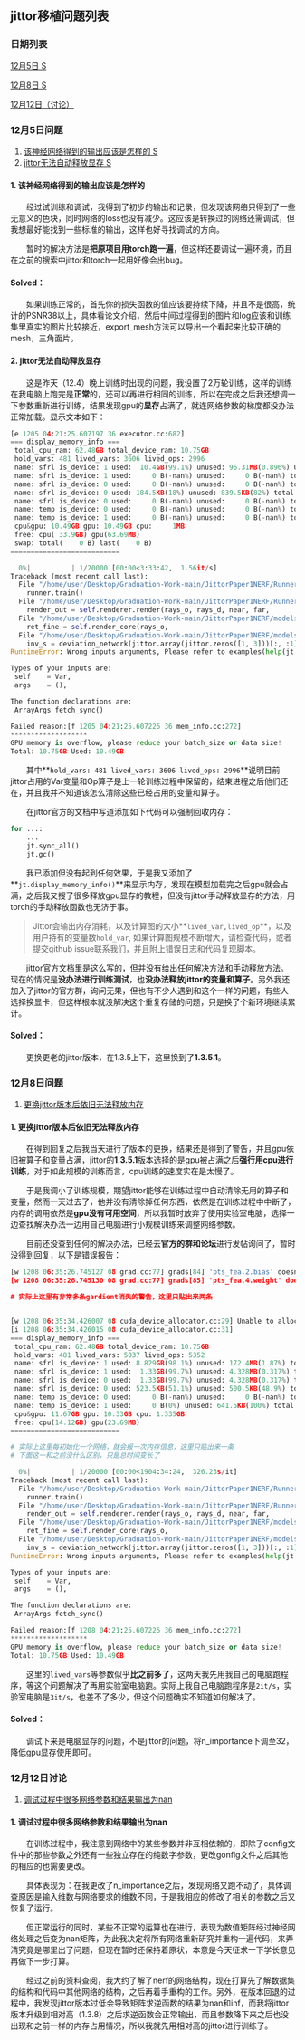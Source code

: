 ## jittor移植问题列表

### 日期列表

[12月5日 S ](#D125)

[12月8日 S ](#D128)

[12月12日（讨论）](#D1212)

### <a name="D125">12月5日问题</a>

1. [该神经网络得到的输出应该是怎样的 S ](#Q1)
2. [jittor无法自动释放显存 S ](#Q2)

#### 1. <a name="Q1">该神经网络得到的输出应该是怎样的</a>

&emsp;&emsp;经过试训练和调试，我得到了初步的输出和记录，但发现该网络只得到了一些无意义的色块，同时网络的loss也没有减少。这应该是转换过的网络还需调试，但我想最好能找到一些标准的输出，这样也好寻找调试的方向。

&emsp;&emsp;暂时的解决方法是**把原项目用torch跑一遍**，但这样还要调试一遍环境，而且在之前的搜索中jittor和torch一起用好像会出bug。



#### Solved：

&emsp;&emsp;如果训练正常的，首先你的损失函数的值应该要持续下降，并且不是很高，统计的PSNR38以上，具体看论文介绍，然后中间过程得到的图片和log应该和训练集里真实的图片比较接近，export_mesh方法可以导出一个看起来比较正确的mesh，三角面片。

#### 2. <a name="Q2">jittor无法自动释放显存</a>

&emsp;&emsp;这是昨天（12.4）晚上训练时出现的问题，我设置了2万轮训练，这样的训练在我电脑上跑完是**正常**的，还可以再进行相同的训练，所以在完成之后我还想调一下参数重新进行训练，结果发现gpu的**显存**占满了，就连网络参数的梯度都没办法正常加载。显示文本如下：

```python
[e 1205 04:21:25.607197 36 executor.cc:682]
=== display_memory_info ===
 total_cpu_ram: 62.48GB total_device_ram: 10.75GB
 hold_vars: 481 lived_vars: 3606 lived_ops: 2996
 name: sfrl is_device: 1 used:  10.4GB(99.1%) unused: 96.31MB(0.896%) ULB:    40MB ULBO:    80MB total: 10.49GB
 name: sfrl is_device: 1 used:     0 B(-nan%) unused:     0 B(-nan%) total:     0 B
 name: sfrl is_device: 0 used:     0 B(-nan%) unused:     0 B(-nan%) total:     0 B
 name: sfrl is_device: 0 used: 184.5KB(18%) unused: 839.5KB(82%) total:     1MB
 name: sfrl is_device: 0 used:     0 B(-nan%) unused:     0 B(-nan%) total:     0 B
 name: temp is_device: 0 used:     0 B(-nan%) unused:     0 B(-nan%) total:     0 B
 name: temp is_device: 1 used:     0 B(-nan%) unused:     0 B(-nan%) total:     0 B
 cpu&gpu: 10.49GB gpu: 10.49GB cpu:     1MB
 free: cpu( 33.9GB) gpu(63.69MB)
 swap: total(    0 B) last(    0 B)
===========================

  0%|          | 1/20000 [00:00<3:33:42,  1.56it/s]
Traceback (most recent call last):
  File "/home/user/Desktop/Graduation-Work-main/JittorPaper1NERF/Runner.py", line 427, in <module>
    runner.train()
  File "/home/user/Desktop/Graduation-Work-main/JittorPaper1NERF/Runner.py", line 132, in train
    render_out = self.renderer.render(rays_o, rays_d, near, far,
  File "/home/user/Desktop/Graduation-Work-main/JittorPaper1NERF/models/renderer.py", line 428, in render
    ret_fine = self.render_core(rays_o,
  File "/home/user/Desktop/Graduation-Work-main/JittorPaper1NERF/models/renderer.py", line 234, in render_core
    inv_s = deviation_network(jittor.array(jittor.zeros([1, 3]))[:, :1].numpy().clip(1e-6, 1e6))  # Single parameter
RuntimeError: Wrong inputs arguments, Please refer to examples(help(jt.numpy)).

Types of your inputs are:
 self    = Var,
 args    = (),

The function declarations are:
 ArrayArgs fetch_sync()

Failed reason:[f 1205 04:21:25.607226 36 mem_info.cc:272]
*******************
GPU memory is overflow, please reduce your batch_size or data size!
Total: 10.75GB Used: 10.49GB
```

&emsp;&emsp;其中**`hold_vars: 481 lived_vars: 3606 lived_ops: 2996`**说明目前jittor占用的Var变量和Op算子是上一轮训练过程中保留的，结束进程之后他们还在，并且我并不知道该怎么清除这些已经占用的变量和算子。

&emsp;&emsp;在jittor官方的文档中写道添加如下代码可以强制回收内存：

```python
for ...:
    ...
    jt.sync_all()
    jt.gc()
```

&emsp;&emsp;我已添加但没有起到任何效果，于是我又添加了**`jt.display_memory_info()`**来显示内存，发现在模型加载完之后gpu就会占满，之后我又搜了很多释放gpu显存的教程，但没有jittor手动释放显存的方法，用torch的手动释放函数也无济于事。

>Jittor会输出内存消耗，以及计算图的大小**`lived_var,lived_op`**，以及用户持有的变量数`hold_var`, 如果计算图规模不断增大，请检查代码，或者提交github issue联系我们，并且附上错误日志和代码复现脚本。

&emsp;&emsp;jittor官方文档里是这么写的，但并没有给出任何解决方法和手动释放方法。现在的情况是**没办法进行训练测试**，也**没办法释放jittor的变量和算子**。另外我还加入了jittor的官方群，询问无果，但也有不少人遇到和这个一样的问题，有些人选择换显卡，但这样根本就没解决这个重复存储的问题，只是换了个新环境继续累计。



#### Solved：

&emsp;&emsp;更换更老的jittor版本，在1.3.5上下，这里换到了**1.3.5.1**。





### <a name="D128">12月8日问题</a>

1. [更换jittor版本后依旧无法释放内存](#Q1)

#### 1. <a name="Q1">更换jittor版本后依旧无法释放内存</a>

&emsp;&emsp;在得到回复之后我当天进行了版本的更换，结果还是得到了警告，并且gpu依旧被算子和变量占满，jittor的**1.3.5.1**版本选择的是gpu被占满之后**强行用cpu进行训练**，对于如此规模的训练而言，cpu训练的速度实在是太慢了。

&emsp;&emsp;于是我调小了训练规模，期望jittor能够在训练过程中自动清除无用的算子和变量，然而一天过去了，他并没有清除掉任何东西，依然是在训练过程中中断了，内存的调用依然是**gpu没有可用空间**，所以我暂时放弃了使用实验室电脑，选择一边查找解决办法一边用自己电脑进行小规模训练来调整网络参数。

&emsp;&emsp;目前还没查到任何的解决办法，已经去**官方的群和论坛**进行发帖询问了，暂时没得到回复，以下是错误报告：

```python
[w 1208 06:35:26.745127 08 grad.cc:77] grads[84] 'pts_fea.2.bias' doesn't have gradient. It will be set to zero: Var(2696:1:2:1:i0:o1:s1:n0,float32,pts_fea.2.bias,7fc6096f7400)[256,]
[w 1208 06:35:26.745130 08 grad.cc:77] grads[85] 'pts_fea.4.weight' doesn't have gradient. It will be set to zero: Var(2715:1:2:1:i0:o1:s1:n1,float32,pts_fea.4.weight,7fc6096f7800)[1,256,]

# 实际上这里有非常多条gardient消失的警告，这里只贴出来两条


[w 1208 06:35:34.426007 08 cuda_device_allocator.cc:29] Unable to alloc cuda device memory, use unify memory instead. This may cause low performance.
[i 1208 06:35:34.426015 08 cuda_device_allocator.cc:31]
=== display_memory_info ===
 total_cpu_ram: 62.48GB total_device_ram: 10.75GB
 hold_vars: 481 lived_vars: 5037 lived_ops: 5352
 name: sfrl is_device: 1 used: 8.829GB(98.1%) unused: 172.4MB(1.87%) total: 8.997GB
 name: sfrl is_device: 1 used:  1.33GB(99.7%) unused: 4.328MB(0.317%) total: 1.334GB
 name: sfrl is_device: 0 used:  1.33GB(99.7%) unused: 4.328MB(0.317%) total: 1.334GB
 name: sfrl is_device: 0 used: 523.5KB(51.1%) unused: 500.5KB(48.9%) total:     1MB
 name: temp is_device: 0 used:     0 B(-nan%) unused:     0 B(-nan%) total:     0 B
 name: temp is_device: 1 used:     0 B(0%) unused: 641.5KB(100%) total: 641.5KB
 cpu&gpu: 11.67GB gpu: 10.33GB cpu: 1.335GB
 free: cpu(14.12GB) gpu(23.69MB)
===========================

# 实际上这里每初始化一个网络，就会报一次内存信息，这里只贴出来一条
# 下面这一和之前没什么区别，只是总时间变长了

  0%|          | 1/20000 [00:00<1904:34:24,  326.23s/it]
Traceback (most recent call last):
  File "/home/user/Desktop/Graduation-Work-main/JittorPaper1NERF/Runner.py", line 427, in <module>
    runner.train()
  File "/home/user/Desktop/Graduation-Work-main/JittorPaper1NERF/Runner.py", line 132, in train
    render_out = self.renderer.render(rays_o, rays_d, near, far,
  File "/home/user/Desktop/Graduation-Work-main/JittorPaper1NERF/models/renderer.py", line 428, in render
    ret_fine = self.render_core(rays_o,
  File "/home/user/Desktop/Graduation-Work-main/JittorPaper1NERF/models/renderer.py", line 234, in render_core
    inv_s = deviation_network(jittor.array(jittor.zeros([1, 3]))[:, :1].numpy().clip(1e-6, 1e6))  # Single parameter
RuntimeError: Wrong inputs arguments, Please refer to examples(help(jt.numpy)).

Types of your inputs are:
 self    = Var,
 args    = (),

The function declarations are:
 ArrayArgs fetch_sync()

Failed reason:[f 1208 04:21:25.607226 36 mem_info.cc:272]
*******************
GPU memory is overflow, please reduce your batch_size or data size!
Total: 10.75GB Used: 10.49GB
```

&emsp;&emsp;这里的`lived_vars`等参数似乎**比之前多了**，这两天我先用我自己的电脑跑程序，等这个问题解决了再用实验室电脑跑。实际上我自己电脑跑程序是`2it/s`，实验室电脑是`3it/s`，也差不了多少，但这个问题确实不知道如何解决了。



#### Solved：

&emsp;&emsp;调试下来是电脑显存的问题，不是jittor的问题，将n_importance下调至32，降低gpu显存使用即可。



### <a name="D1212">12月12日讨论</a>

1. [调试过程中很多网络参数和结果输出为nan](#Q1)

#### 1. <a name="Q1">调试过程中很多网络参数和结果输出为nan</a>

&emsp;&emsp;在训练过程中，我注意到网络中的某些参数并非互相依赖的，即除了config文件中的那些参数之外还有一些独立存在的纯数字参数，更改gonfig文件之后其他的相应的也需要更改。

&emsp;&emsp;具体表现为：在我更改了n_importance之后，发现网络又跑不动了，具体调查原因是输入维数与网络要求的维数不同，于是我相应的修改了相关的参数之后又恢复了运行。

&emsp;&emsp;但正常运行的同时，某些不正常的运算也在进行，表现为数值矩阵经过神经网络处理之后变为nan矩阵，为此我决定将所有网络重新研究并重构一遍代码，来弄清究竟是哪里出了问题，但现在暂时还保持着原状，本意是今天征求一下学长意见再做下一步打算。

&emsp;&emsp;经过之前的资料查阅，我大约了解了nerf的网络结构，现在打算先了解数据集的结构和代码中其他网络的结构，之后再着手重构的工作。另外，在版本回退的过程中，我发现jittor版本过低会导致矩阵求逆函数的结果为nan和inf，而我将jittor版本升级到相对高（1.3.8）之后求逆函数会正常输出，而且参数降下来之后也没出现和之前一样的内存占用情况，所以我就先用相对高的jittor进行训练了。

